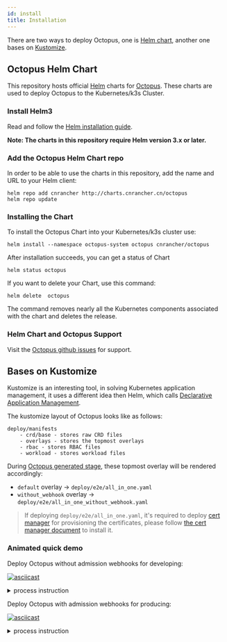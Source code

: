 ```yaml
---
id: install
title: Installation
---
```


There are two ways to deploy Octopus, one is [Helm chart](https://helm.sh/), another one bases on [Kustomize](https://github.com/kubernetes-sigs/kustomize).

## Octopus Helm Chart

This repository hosts official [Helm](https://helm.sh/) charts for [Octopus](https://github.com/cnrancher/octopus). These charts are used to deploy Octopus to the Kubernetes/k3s Cluster.

### Install Helm3

Read and follow the [Helm installation guide](https://helm.sh/docs/intro/install/).

**Note: The charts in this repository require Helm version 3.x or later.** 

### Add the Octopus Helm Chart repo

In order to be able to use the charts in this repository, add the name and URL to your Helm client:

```console
helm repo add cnrancher http://charts.cnrancher.cn/octopus
helm repo update
```

### Installing the Chart

To install the Octopus Chart into your Kubernetes/k3s cluster use:
```
helm install --namespace octopus-system octopus cnrancher/octopus
```

After installation succeeds, you can get a status of Chart
```
helm status octopus
```

If you want to delete your Chart, use this command:
```
helm delete  octopus
```

The command removes nearly all the Kubernetes components associated with the
chart and deletes the release.

### Helm Chart and Octopus Support

Visit the [Octopus github issues](https://github.com/cnrancher/octopus/issues/) for support.

## Bases on Kustomize

Kustomize is an interesting tool, in solving Kubernetes application management, it uses a different idea then Helm, which calls [Declarative Application Management](https://github.com/kubernetes/community/blob/master/contributors/design-proposals/architecture/declarative-application-management.md). 

The kustomize layout of Octopus looks like as follows:

```
deploy/manifests
    - crd/base - stores raw CRD files 
    - overlays - stores the topmost overlays
    - rbac - stores RBAC files
    - workload - stores workload files
```

During [Octopus generated stage](./develop.md), these topmost overlay will be rendered accordingly:

- `default` overlay -> `deploy/e2e/all_in_one.yaml`
- `without_webhook` overlay -> `deploy/e2e/all_in_one_without_webhook.yaml`

> If deploying `deploy/e2e/all_in_one.yaml`, it's required to deploy [cert manager](https://github.com/jetstack/cert-manager) for provisioning the certificates, please follow [the cert manager document](https://docs.cert-manager.io/en/latest/getting-started/install/kubernetes.html) to install it.

### Animated quick demo

Deploy Octopus without admission webhooks for developing:

[![asciicast](https://asciinema.org/a/blEcEzM1BGzwDTF48sNLRDWk0.svg)](https://asciinema.org/a/blEcEzM1BGzwDTF48sNLRDWk0)

<details>
  <summary>process instruction</summary>
  <code>
  
    # deploy octopus without webhook
    kubectl apply -f deploy/e2e/all_in_one_without_webhook.yaml
    
    # confirm the octopus deployment
    kubectl get all -n octopus-system
    kubectl get crd | grep devicelinks
    
    # deploy a devicelink
    cat adaptors/dummy/deploy/e2e/dl.yaml
    kubectl apply -f adaptors/dummy/deploy/e2e/dl.yaml
    
    # confirm the state of devicelink
    kubectl get dl correct -n default
    
    # deploy dummy adaptor and dummydevice model
    kubectl apply -f adaptors/dummy/deploy/e2e/all_in_one.yaml
    
    # confirm the dummy adaptor deployment
    kubectl get daemonset octopus-adaptor-dummy-adaptor -n octopus-system
    kubectl get crd | grep dummydevices
    
    # confirm the state of devicelink
    kubectl get dl correct -n default
    
    # watch the device instance
    kubectl get dummydevice correct -n default -w
    
  </code>
</details>

Deploy Octopus with admission webhooks for producing:

[![asciicast](https://asciinema.org/a/Yfvuw88rUumSzzJcHn3PJp3p7.svg)](https://asciinema.org/a/Yfvuw88rUumSzzJcHn3PJp3p7)

<details>
  <summary>process instruction</summary>
  <code>
  
    # deploy cert-manager
    kubectl apply --validate=false -f https://github.com/jetstack/cert-manager/releases/download/v0.14.0/cert-manager.yaml
    
    # confirm the cert-manager deployment
    kubectl get all -n cert-manager
    
    # deploy octopus with webhook
    kubectl apply -f deploy/e2e/all_in_one.yaml
    
    # confirm the octopus deployment
    kubectl get all -n octopus-system
    
    # verify the crd of devicelinks
    kubectl get crd | grep devicelinks
    
    # verify the webhooks
    kubectl get mutatingwebhookconfigurations octopus-mutating-webhook-configuration -n octopus-system -o yaml
    kubectl get validatingwebhookconfigurations octopus-validating-webhook-configuration -n octopus-system -o yaml
    
  </code>
</details>
